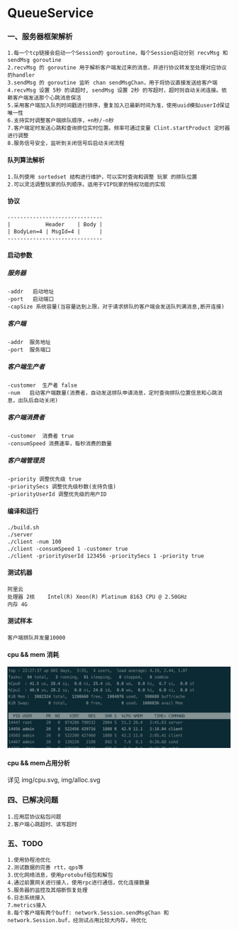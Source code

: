 # QueueService

### 一、服务器框架解析

    1.每一个tcp链接会启动一个Session的 goroutine，每个Session启动分别 recvMsg 和 sendMsg goroutine
    2.recvMsg 的 goroutine 用于解析客户端发过来的消息，并进行协议转发至处理对应协议的handler
    3.sendMsg 的 goroutine 监听 chan sendMsgChan，用于将协议直接发送给客户端
    4.recvMsg 设置 5秒 的读超时, sendMsg 设置 2秒 的写超时，超时则自动关闭连接。依赖客户端发送那个心跳消息保活
    5.采用客户端加入队列时间戳进行排序，重复加入已最新时间为准，使用uuid模拟userId保证唯一性
    6.支持实时调整客户端排队顺序，+n秒/-n秒
    7.客户端定时发送心跳和查询排位实时位置。频率可通过变量 Clint.startProduct 定时器进行调整
    8.服务信号安全，监听到关闭信号后启动关闭流程
        
#### 队列算法解析

    1.队列使用 sortedset 结构进行维护，可以实时查询和调整 玩家 的排队位置
    2.可以灵活调整玩家的队列顺序。适用于VIP玩家的特权功能的实现

#### 协议

    ------------------------------
    |           Header    | Body |
    | BodyLen=4 | MsgId=4 |      |
    ------------------------------
    
#### 启动参数

##### 服务器
 
    -addr   启动地址
    -port   启动端口
    -capSize 系统容量(当容量达到上限，对于请求排队的客户端会发送队列满消息,断开连接)

##### 客户端
    -addr  服务地址
    -port  服务端口

##### 客户端生产者 
    -customer  生产者 false
    -num   启动客户端数量(消费者，自动发送排队申请消息，定时查询排队位置信息和心跳消息，出队后自动关闭)
    
##### 客户端消费者
    -customer  消费者 true
    -consumSpeed 消费速率，每秒消费的数量

##### 客户端管理员
    -priority 调整优先级 true
    -prioritySecs 调整优先级秒数(支持负值)
    -priorityUserId 调整优先级的用户ID

#### 编译和运行

    ./build.sh
    ./server
    ./client -num 100
    ./client -consumSpeed 1 -customer true
    ./client -priorityUserId 123456 -prioritySecs 1 -priority true

#### 测试机器
    
    阿里云
    处理器 2核    Intel(R) Xeon(R) Platinum 8163 CPU @ 2.50GHz
    内存 4G 
    
#### 测试样本

    客户端排队并发量10000

#### cpu && mem 消耗
![](img/cpu&mem.png)

#### cpu && mem占用分析
详见 img/cpu.svg, img/alloc.svg

### 四、已解决问题

    1.应用层协议粘包问题
    2.客户端心跳超时、读写超时
    
### 五、TODO

    1.使用协程池优化
    2.测试数据的完善 rtt，qps等
    3.优化网络消息，使用protobuf组包和解包
    4.通过前置网关进行接入，使用rpc进行通信，优化连接数量
    5.服务器的监控及其熔断恢复处理
    6.日志系统接入
    7.metrics接入
    8.每个客户端有两个buff: network.Session.sendMsgChan 和 network.Session.buf，经测试占用比较大内存，待优化